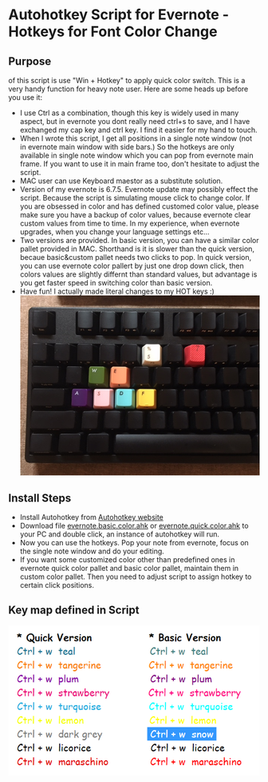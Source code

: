 # Autohotkey Script for Evernote - Hotkeys for Font Color Change

Purpose
--------------
of this script is use "Win + Hotkey" to apply quick color switch. This is a very handy function for heavy note user. Here are some heads up before you use it:
* I use Ctrl as a combination, though this key is widely used in many aspect, but in evernote you dont really need ctrl+s to save, and I have exchanged my cap key and ctrl key. I find it easier for my hand to touch.
* When I wrote this script, I get all positions in a single note window (not in evernote main window with side bars.) So the hotkeys are only available in single note window which you can pop from evernote main frame. If you want to use it in main frame too, don't hesitate to  adjust the script.
* MAC user can use Keyboard maestor as a substitute solution.
* Version of my evernote is 6.7.5. Evernote update may possibly effect the script. Because the script is simulating mouse click to change color. If you are obsessed in color and has defined customed color value, please make sure you have a backup of color values, because evernote clear custom values from time to time. In my experience, when evernote upgrades, when you change your language settings etc...
* Two versions are provided. In basic version, you can have a similar color pallet provided in MAC. Shorthand is it is slower than the quick version, becaue basic&custom pallet needs two clicks to pop. In quick version, you can use evernote color pallert by just one drop down click, then colors values are slightly differnt than standard values, but advantage is you get faster speed in switching color than basic version.
* Have fun! I actually made literal changes to my HOT keys :)
  ![](./img/keyboard.jpg)

Install Steps
--------------
* Install Autohotkey from [Autohotkey website](https://autohotkey.com/)
* Download file [evernote.basic.color.ahk](./evernote.basic.color.ahk) or [evernote.quick.color.ahk](./evernote.quick.color.ahk) to your PC and double click, an instance of autohotkey will run. 
* Now you can use the hotkeys. Pop your note from evernote, focus on the single note window and do your editing. 
* If you want some customized color other than predefined ones in evernote quick color pallet and basic color pallet, maintain them in custom color pallet. Then you need to adjust script to assign hotkey to certain click positions.

Key map defined in Script
--------------
  ![](./img/keymap.PNG)